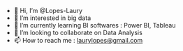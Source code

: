 - 👋 Hi, I’m @Lopes-Laury
- 👀 I’m interested in big data
- 🌱 I’m currently learning BI softwares : Power BI, Tableau
- 💞️ I’m looking to collaborate on Data Analysis
- 📫 How to reach me : laurylopes@gmail.com

<!---
Lopes-Laury/Lopes-Laury is a ✨ special ✨ repository because its `README.md` (this file) appears on your GitHub profile.
You can click the Preview link to take a look at your changes.
--->
